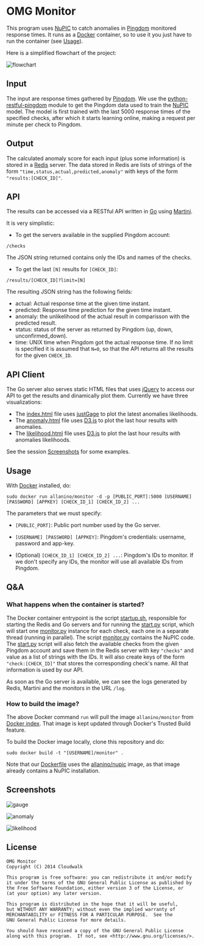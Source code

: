 # OMG Monitor

This program uses [NuPIC] to catch anomalies in [Pingdom] monitored response times. It runs as a [Docker] container, so to use it you just have to run the container (see [Usage](#usage)).

Here is a simplified flowchart of the project:

![flowchart](https://rawgithub.com/cloudwalkio/omg-monitor/images/images/omg-monitor-flow.svg)

## Input

The input are response times gathered by [Pingdom]. We use the [python-restful-pingdom] module to get the Pingdom data used to train the [NuPIC] model. The model is first trained with the last 5000 response times of the specified checks,
after which it starts learning online, making a request per minute per check to Pingdom. 

## Output

The calculated anomaly score for each input (plus some information) is stored in a [Redis] server. The data stored in Redis are lists of strings of the form `"time,status,actual,predicted,anomaly"` with keys of the form `"results:[CHECK_ID]"`.

## API

The results can be accessed via a RESTful API written in [Go] using [Martini].

It is very simplistic:

* To get the servers available in the supplied Pingdom account:
```
/checks
```
The JSON string returned contains only the IDs and names of the checks.

* To get the last `[N]` results for `[CHECK_ID]`:
```
/results/[CHECK_ID]?limit=[N]
```
  The resulting JSON string has the following fields:
  * actual: Actual response time at the given time instant.
  * predicted: Response time prediction for the given time instant.
  * anomaly: the unlikelihood of the actual result in comparisson with the predicted result.
  * status: status of the server as returned by Pingdom (up, down, unconfirmed_down).
  * time: UNIX time when Pingdom got the actual response time.
  If no limit is specified it is assumed that `N=0`, so that the API returns all the results for the given `CHECK_ID`.

## API Client

The Go server also serves static HTML files that uses [jQuery] to access our API to get the results and dinamically plot them. Currently we have three visualizations:

* The [index.html][1] file uses [justGage] to plot the latest anomalies likelihoods. 
* The [anomaly.html][2] file uses [D3.js] to plot the last hour results with anomalies. 
* The [likelihood.html][3] file uses [D3.js] to plot the last hour results with anomalies likelihoods. 

See the session [Screenshots](#screenshots) for some examples.

## Usage

With [Docker] installed, do:
```
sudo docker run allanino/monitor -d -p [PUBLIC_PORT]:5000 [USERNAME] [PASSWORD] [APPKEY] [CHECK_ID_1] [CHECK_ID_2] ...
```

The parameters that we must specify:

* `[PUBLIC_PORT]`: Public port number used by the Go server.

* `[USERNAME] [PASSWORD] [APPKEY]`: Pingdom's credentials: username, password and app-key.

* (Optional) `[CHECK_ID_1] [CHECK_ID_2] ...`: Pingdom's IDs to monitor. If we don't specify any IDs, the monitor will use all available IDs from Pingdom.

## Q&A

### What happens when the container is started?

The Docker container entrypoint is the script [startup.sh], responsible for starting the Redis and Go servers and for running the [start.py] script, which will start one [monitor.py] instance for each check, each one in a separate thread (running in parallel). The script [monitor.py] contains the NuPIC code. The [start.py] script will also fetch the available checks from the given Pingdom account and save them in the Redis server with key `"checks"` and value as a list of strings with the IDs. It will also create keys of the form `"check:[CHECK_ID]"` that stores the corresponding check's name. All that information is used by our API. 

As soon as the Go server is available, we can see the logs generated by Redis, Martini and the monitors in the URL `/log`. 

### How to build the image?

The above Docker command `run` will pull the image `allanino/monitor` from [Docker index][docker_image]. That image is kept updated through Docker's Trusted Build feature.

To build the Docker image locally, clone this repository and do:

    sudo docker build -t "[USERNAME]/monitor" .

Note that our [Dockerfile] uses the [allanino/nupic] image, as that image already contains a NuPIC installation.

## Screenshots


![gauge](https://rawgithub.com/cloudwalkio/omg-monitor/images/images/gauge.png)

![anomaly](https://rawgithub.com/cloudwalkio/omg-monitor/images/images/anomaly.png)

![likelihood](https://rawgithub.com/cloudwalkio/omg-monitor/images/images/likelihood.png)

License
-------
```
OMG Monitor
Copyright (C) 2014 Cloudwalk

This program is free software: you can redistribute it and/or modify
it under the terms of the GNU General Public License as published by
the Free Software Foundation, either version 3 of the License, or
(at your option) any later version.

This program is distributed in the hope that it will be useful,
but WITHOUT ANY WARRANTY; without even the implied warranty of
MERCHANTABILITY or FITNESS FOR A PARTICULAR PURPOSE.  See the
GNU General Public License for more details.

You should have received a copy of the GNU General Public License
along with this program.  If not, see <http://www.gnu.org/licenses/>.

```

[NuPIC]:https://github.com/numenta/nupic
[Docker]:https://www.docker.io/
[Pingdom]:https://www.pingdom.com/
[Redis]:http://redis.io/
[Martini]:https://github.com/codegangsta/martini
[Go]:http://golang.org/
[D3.js]:http://d3js.org/
[jQuery]:http://jquery.com/
[justGage]:http://justgage.com/
[python-restful-pingdom]:https://github.com/drcraig/python-restful-pingdom
[allanino/nupic]:https://github.com/allanino/docker-nupic

[Dockerfile]:https://github.com/allanino/omg-monitor/blob/master/Dockerfile
[monitor.py]:https://github.com/allanino/omg-monitor/blob/master/monitor/monitor.py
[start.py]:https://github.com/allanino/omg-monitor/blob/master/start.py
[startup.sh]:https://github.com/allanino/omg-monitor/blob/master/startup.sh
[docker_image]:https://index.docker.io/u/allanino/monitor/
[1]:https://github.com/allanino/omg-monitor/blob/master/server/public/index.html
[2]:https://github.com/allanino/omg-monitor/blob/master/server/public/anomaly.html
[3]:https://github.com/allanino/omg-monitor/blob/master/server/public/likelihood.html

